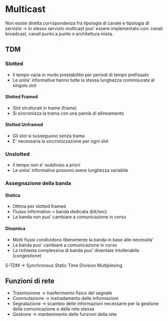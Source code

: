 # Multicast
Non esiste diretta corrispondenza fra tipologia di canale e tipologia di servizio -> lo stesso servizio multicast puo' essere implementato con: canali broadcast, canali punto a punto o architettura mista.

## TDM
### Slotted
- Il tempo varia in modo prestabilitio per periodi di tempo prefissato
- Le unita' informative hanno tutte la stessa lunghezza commisurata al singolo slot
#### Slotted Framed
- Slot strutturati in trame (frame)
- Si sincronizza la trama con una parola di allineamento
#### Slotted Unframed
- Gli slot si susseguono senza trama
- E' necessaria la sincronizzazione per ogni slot
### Unslotted
- Il tempo non e' suddiviso a priori
- Le unita' informative possono avere lunghezza variabile

### Assegnazione della banda
#### Statica
- Ottima per slotted framed
- Flusso informativo = banda dedicata (bit/sec)
- La banda non puo' cambiare a comunicazione in corso
#### Dinamica
- Molti flussi condividono liberamente la banda in base alle necessita'
- La banda puo' cambiare a comunicazione in corso
- La richiesta complessiva di banda puo' diventare intollerabile (congestione)

S-TDM -> Synchronous Static Time Division Multiplexing

## Funzioni di rete
- Trasmissione -> trasferimento fisico del segnale
- Commutazione -> instradamento delle informazioni
- Segnalazione -> scambio delle informazioni necessarie per la gestione della comunicazione e della rete stessa
- Gestione -> mantenimento delle funzioni della rete